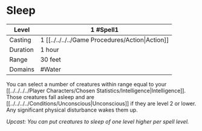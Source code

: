 # Sleep

| Level     | 1 #Spell1                                        |
| --------- | ------------------------------------------------ |
| Casting   | 1 [[../../../../Game Procedures/Action\|Action]] |
| Duration  | 1 hour                                           |
| Range     | 30 feet                                          |
| Domains   | #Water                                           |

You can select a number of creatures within range equal to your [[../../../../Player Characters/Chosen Statistics/Intelligence\|Intelligence]]. Those creatures fall asleep and are [[../../../../Conditions/Unconscious\|Unconscious]] if they are level 2 or lower. Any significant physical disturbance wakes them up.

*Upcast: You can put creatures to sleep of one level higher per spell level.*